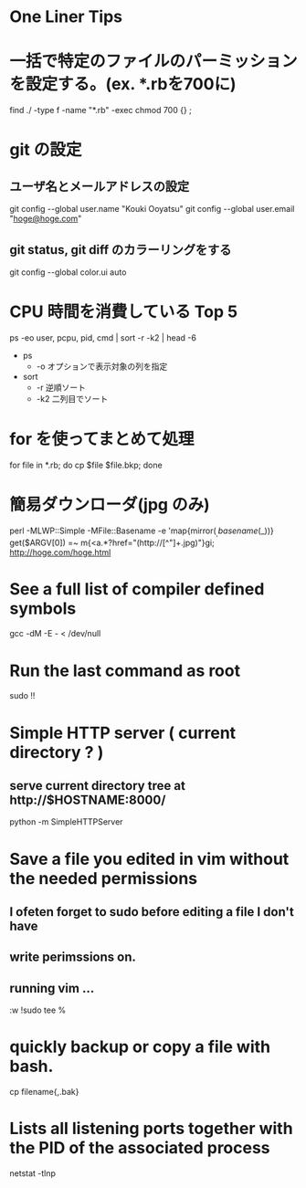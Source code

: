 # One Liner Tips

# 一括で特定のファイルのパーミッションを設定する。(ex. *.rbを700に)

find ./ -type f -name "*.rb" -exec chmod 700 {} \;

# git の設定
## ユーザ名とメールアドレスの設定
git config --global user.name "Kouki Ooyatsu"
git config --global user.email "hoge@hoge.com"

## git status, git diff のカラーリングをする
git config --global color.ui auto

# CPU 時間を消費している Top 5
ps -eo user, pcpu, pid, cmd | sort -r -k2 | head -6
 * ps
   * -o オプションで表示対象の列を指定
 * sort
   * -r 逆順ソート
   * -k2 二列目でソート

# for を使ってまとめて処理
for file in *.rb; do cp $file $file.bkp; done

# 簡易ダウンローダ(jpg のみ)
perl -MLWP::Simple -MFile::Basename -e 'map{mirror($_,basename($_))} get($ARGV[0]) =~ m{<a.*?href="(http://[^"]+\.jpg)"}gi; http://hoge.com/hoge.html

# See a full list of compiler defined symbols
gcc -dM -E - < /dev/null

# Run the last command as root
sudo !!

# Simple HTTP server ( current directory ? )
## serve current directory tree at http://$HOSTNAME:8000/
python -m SimpleHTTPServer

# Save a file you edited in vim without the needed permissions
## I ofeten forget to sudo before editing a file I don't have
## write perimssions on.
## running vim ...
:w !sudo tee %

# quickly backup or copy a file with bash.
cp filename{,.bak}

# Lists all listening ports together with the PID of the associated process
netstat -tlnp

